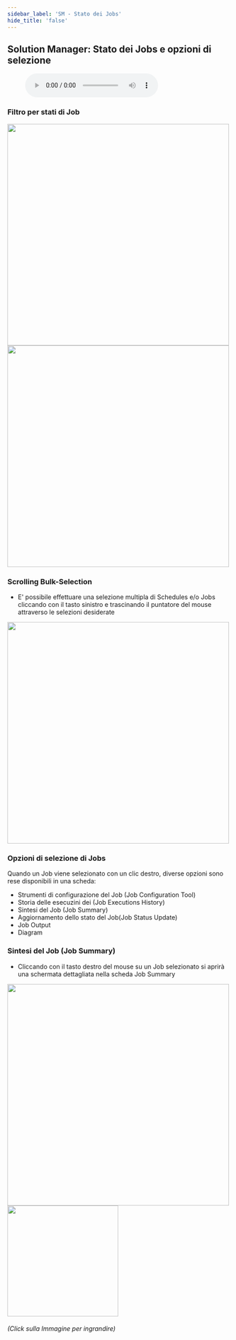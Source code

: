 ```yaml
---
sidebar_label: 'SM - Stato dei Jobs'
hide_title: 'false'
---
```


## Solution Manager: Stato dei Jobs e opzioni di selezione

<figure>
    <audio
        controls
        src="audiobasic/SolutionManagerJobStatusandSelectionOptions.mp3">
            Your browser does not support the
            <code>audio</code> element.
    </audio>
</figure>

### Filtro per stati di Job

<a href="imgbasic/Picture70.png" target="_blank"><img src="imgbasic/Picture70.png" width="500"></img></a>  
<a href="imgbasic/Picture71.png" target="_blank"><img src="imgbasic/Picture71.png" width="500"></img></a>  

### Scrolling Bulk-Selection

* E' possibile effettuare una selezione multipla di Schedules e/o Jobs cliccando con il tasto sinistro e trascinando il puntatore del mouse attraverso le selezioni desiderate

<a href="imgbasic/Picture72.png" target="_blank"><img src="imgbasic/Picture72.png" width="500"></img></a>  

### Opzioni di selezione di Jobs

Quando un Job viene selezionato con un clic destro, diverse opzioni sono rese disponibili in una scheda:

* Strumenti di configurazione del Job (Job Configuration Tool)
* Storia delle esecuzini dei (Job Executions History)
* Sintesi del Job (Job Summary)
* Aggiornamento dello stato del Job(Job Status Update)
* Job Output
* Diagram

### Sintesi del Job (Job Summary)

* Cliccando con il tasto destro del mouse su un Job selezionato si aprirà una schermata dettagliata nella scheda Job Summary 

<a href="imgbasic/Picture73.png" target="_blank"><img src="imgbasic/Picture73.png" width="500"></img></a>  
<a href="imgbasic/Picture74.png" target="_blank"><img src="imgbasic/Picture74.png" width="250"></img></a>  

###### (Click sulla Immagine per ingrandire)

